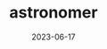 ---
title: "astronomer"
cc-type: hashtag
date: 2023-06-17
hashtag: astronomer
plural: "astronomers"
tags:
  - occupation
---